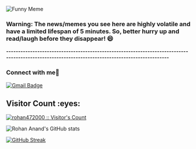 ![Funny Meme](https://i.redd.it/31b127y6141b1.png?width=100&height=100)















































































































































































































































































### Warning: The news/memes you see here are highly volatile and have a limited lifespan of 5 minutes. So, better hurry up and read/laugh before they disappear! 😄

**------------------------------------------------------------------------------------------------------------------------------------------------**

### Connect with me👋
[![Gmail Badge](https://img.shields.io/badge/-anand00rohan@gmail.com-c14438?style=flat&logo=Gmail&logoColor=white&link=mailto:rizsyad@gmail.com)](mailto:anand00rohan@gmail.com)


<h2>Visitor Count :eyes:</h2>
<p>
    <a href="https://github.com/rohan472000">
        <img src="https://profile-counter.glitch.me/{rohan472000}/count.svg" alt="rohan472000 :: Visitor's Count" />
    </a>
</p>

![Rohan Anand's GitHub stats](https://github-readme-stats.vercel.app/api?username=rohan472000&show_icons=true&bg_color=11111111)

[![GitHub Streak](https://streak-stats.demolab.com/?user=rohan472000&theme=dark)](https://git.io/streak-stats)
